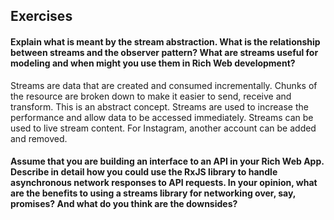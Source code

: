 ## Exercises
#### Explain what is meant by the stream abstraction. What is the relationship between streams and the observer pattern? What are streams useful for modeling and when might you use them in Rich Web development?

Streams are data that are created and consumed incrementally. Chunks of the resource are broken down to make it easier to send, receive and transform. This is an abstract concept. Streams are used to increase the performance and allow data to be accessed immediately. Streams can be used to live stream content. For Instagram, another account can be added and removed.

#### Assume that you are building an interface to an API in your Rich Web App. Describe in detail how you could use the RxJS library to handle asynchronous network responses to API requests. In your opinion, what are the benefits to using a streams library for networking over, say, promises? And what do you think are the downsides?

